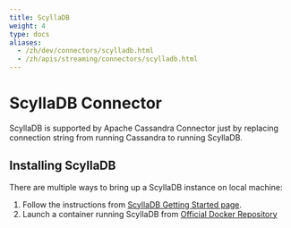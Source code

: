 ```yaml
---
title: ScyllaDB
weight: 4
type: docs
aliases:
  - /zh/dev/connectors/scylladb.html
  - /zh/apis/streaming/connectors/scylladb.html
---
```

<!--
Licensed to the Apache Software Foundation (ASF) under one
or more contributor license agreements.  See the NOTICE file
distributed with this work for additional information
regarding copyright ownership.  The ASF licenses this file
to you under the Apache License, Version 2.0 (the
"License"); you may not use this file except in compliance
with the License.  You may obtain a copy of the License at

  http://www.apache.org/licenses/LICENSE-2.0

Unless required by applicable law or agreed to in writing,
software distributed under the License is distributed on an
"AS IS" BASIS, WITHOUT WARRANTIES OR CONDITIONS OF ANY
KIND, either express or implied.  See the License for the
specific language governing permissions and limitations
under the License.
-->

# ScyllaDB Connector

ScyllaDB is supported by Apache Cassandra Connector just by replacing connection string from running Cassandra to running ScyllaDB.

## Installing ScyllaDB
There are multiple ways to bring up a ScyllaDB instance on local machine:

1. Follow the instructions from [ScyllaDB Getting Started page](https://docs.scylladb.com/getting-started/).
2. Launch a container running ScyllaDB from [Official Docker Repository](https://hub.docker.com/r/scylladb/scylla/)
